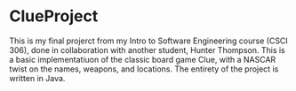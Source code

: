 # ClueProject
This is my final projerct from my Intro to Software Engineering course (CSCI 306), done in collaboration with another student, Hunter Thompson. 
This is a basic implementatiuon of the classic board game Clue, with a NASCAR twist on the names, weapons, and locations. The entirety of the project
is written in Java. 
